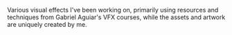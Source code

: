 Various visual effects I've been working on, primarily using resources and techniques from Gabriel Aguiar's VFX courses, while the assets and artwork are uniquely created by me.
